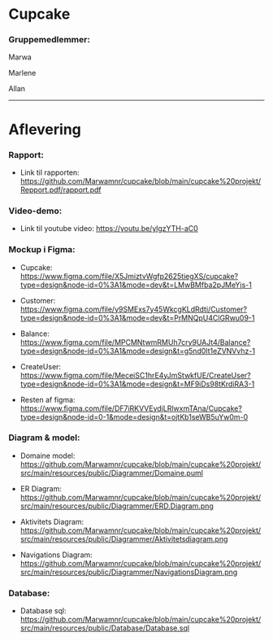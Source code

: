 # Cupcake

### Gruppemedlemmer: 

Marwa 

Marlene

Allan 

-------

# Aflevering 

### Rapport: 
* Link til rapporten: https://github.com/Marwamnr/cupcake/blob/main/cupcake%20projekt/Repport.pdf/rapport.pdf 

### Video-demo: 
* Link til youtube video: https://youtu.be/ylgzYTH-aC0 

### Mockup i Figma: 

* Cupcake: https://www.figma.com/file/X5JmiztvWgfp2625tiegXS/cupcake?type=design&node-id=0%3A1&mode=dev&t=LMwBMfba2pJMeYjs-1 

* Customer: https://www.figma.com/file/y9SMExs7y45WkcgKLdRdti/Customer?type=design&node-id=0%3A1&mode=dev&t=PrMNQpU4ClGRwu09-1 

* Balance: https://www.figma.com/file/MPCMNtwmRMUh7cry9UAJt4/Balance?type=design&node-id=0%3A1&mode=design&t=g5nd0lt1eZVNVvhz-1

* CreateUser: https://www.figma.com/file/MeceiSC1hrE4yJmStwkfUE/CreateUser?type=design&node-id=0%3A1&mode=design&t=MF9iDs98tKrdiRA3-1 

* Resten af figma: https://www.figma.com/file/DF7iRKVVEydjLRlwxmTAna/Cupcake?type=design&node-id=0-1&mode=design&t=ojtKb1seWB5uYw0m-0


### Diagram & model:

* Domaine model: https://github.com/Marwamnr/cupcake/blob/main/cupcake%20projekt/src/main/resources/public/Diagrammer/Domaine.puml

* ER Diagram: https://github.com/Marwamnr/cupcake/blob/main/cupcake%20projekt/src/main/resources/public/Diagrammer/ERD.Diagram.png
  
* Aktivitets Diagram: https://github.com/Marwamnr/cupcake/blob/main/cupcake%20projekt/src/main/resources/public/Diagrammer/Aktivitetsdiagram.png
  
* Navigations Diagram: https://github.com/Marwamnr/cupcake/blob/main/cupcake%20projekt/src/main/resources/public/Diagrammer/NavigationsDiagram.png 

### Database: 
* Database sql: https://github.com/Marwamnr/cupcake/blob/main/cupcake%20projekt/src/main/resources/public/Database/Database.sql




